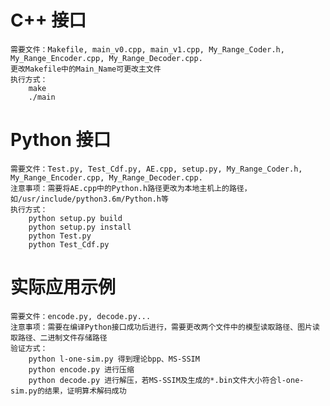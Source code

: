 
# C++ 接口

    需要文件：Makefile, main_v0.cpp, main_v1.cpp, My_Range_Coder.h, My_Range_Encoder.cpp, My_Range_Decoder.cpp.
    更改Makefile中的Main_Name可更改主文件
    执行方式：
        make
        ./main

# Python 接口

    需要文件：Test.py, Test_Cdf.py, AE.cpp, setup.py, My_Range_Coder.h, My_Range_Encoder.cpp, My_Range_Decoder.cpp.
    注意事项：需要将AE.cpp中的Python.h路径更改为本地主机上的路径，如/usr/include/python3.6m/Python.h等
    执行方式：
        python setup.py build
        python setup.py install
        python Test.py
        python Test_Cdf.py

# 实际应用示例

    需要文件：encode.py, decode.py...
    注意事项：需要在编译Python接口成功后进行，需要更改两个文件中的模型读取路径、图片读取路径、二进制文件存储路径
    验证方式：
        python l-one-sim.py 得到理论bpp、MS-SSIM
        python encode.py 进行压缩
        python decode.py 进行解压，若MS-SSIM及生成的*.bin文件大小符合l-one-sim.py的结果，证明算术解码成功
